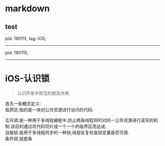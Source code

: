 # markdown

## test

pid: 190111;
tag: iOS;

---

pid: 190115;

---

# iOS-认识锁

> 认识开发中常见的锁及作用

首先一些概念定义:  
临界区:指的是一块对公共资源进行访问的代码.  

互斥锁:是一种用于多线程编程中,防止两条线程同时对同一公共资源进行读写的机制.该目的通过将代码切片成一个一个的临界区而达成. <!--more-->  
自旋锁:是用于多线程同步的一种锁,线程反复检查锁变量是否可用.  
条件锁:就是条
